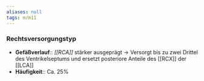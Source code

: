 ```yaml
---
aliases: null
tags: m/m11
---
```

### Rechtsversorgungstyp
- **Gefäßverlauf**:: *[[RCA]]* stärker ausgeprägt → Versorgt bis zu zwei Drittel des Ventrikelseptums und ersetzt posteriore Anteile des [[RCX]] der [[LCA]]
- **Häufigkeit**:: Ca. 25%